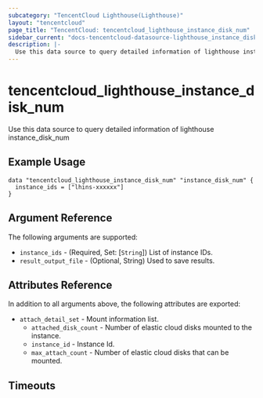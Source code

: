 ```yaml
---
subcategory: "TencentCloud Lighthouse(Lighthouse)"
layout: "tencentcloud"
page_title: "TencentCloud: tencentcloud_lighthouse_instance_disk_num"
sidebar_current: "docs-tencentcloud-datasource-lighthouse_instance_disk_num"
description: |-
  Use this data source to query detailed information of lighthouse instance_disk_num
---
```


# tencentcloud_lighthouse_instance_disk_num

Use this data source to query detailed information of lighthouse instance_disk_num

## Example Usage

```hcl
data "tencentcloud_lighthouse_instance_disk_num" "instance_disk_num" {
  instance_ids = ["lhins-xxxxxx"]
}
```

## Argument Reference

The following arguments are supported:

* `instance_ids` - (Required, Set: [`String`]) List of instance IDs.
* `result_output_file` - (Optional, String) Used to save results.

## Attributes Reference

In addition to all arguments above, the following attributes are exported:

* `attach_detail_set` - Mount information list.
  * `attached_disk_count` - Number of elastic cloud disks mounted to the instance.
  * `instance_id` - Instance Id.
  * `max_attach_count` - Number of elastic cloud disks that can be mounted.


## Timeouts

<no value>


